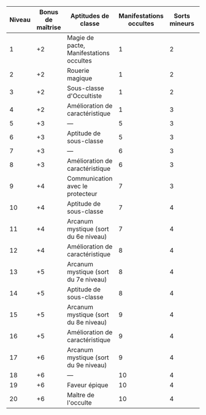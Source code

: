 
|Niveau|Bonus de maîtrise|Aptitudes de classe|Manifestations occultes|Sorts mineurs|Sorts préparés|Emplacements de sort|Niveau des emplacements|
|---|---|---|---|---|---|---|---|
|1|+2|Magie de pacte, Manifestations occultes|1|2|2|1|1|
|2|+2|Rouerie magique|1|2|3|2|1|
|3|+2|Sous-classe d'Occultiste|1|2|4|2|2|
|4|+2|Amélioration de caractéristique|1|3|5|2|2|
|5|+3|—|5|3|6|2|3|
|6|+3|Aptitude de sous-classe|5|3|7|2|3|
|7|+3|—|6|3|8|2|4|
|8|+3|Amélioration de caractéristique|6|3|9|2|4|
|9|+4|Communication avec le protecteur|7|3|10|2|5|
|10|+4|Aptitude de sous-classe|7|4|10|2|5|
|11|+4|Arcanum mystique (sort du 6e niveau)|7|4|11|3|5|
|12|+4|Amélioration de caractéristique|8|4|11|3|5|
|13|+5|Arcanum mystique (sort du 7e niveau)|8|4|12|3|5|
|14|+5|Aptitude de sous-classe|8|4|12|3|5|
|15|+5|Arcanum mystique (sort du 8e niveau)|9|4|13|3|5|
|16|+5|Amélioration de caractéristique|9|4|13|3|5|
|17|+6|Arcanum mystique (sort du 9e niveau)|9|4|14|4|5|
|18|+6|—|10|4|14|4|5|
|19|+6|Faveur épique|10|4|15|4|5|
|20|+6|Maître de l'occulte|10|4|15|4|5|